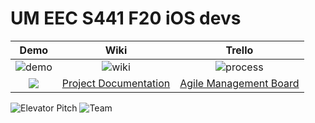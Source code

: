# UM EEC S441 F20 iOS devs

| Demo  |  Wiki |  Trello  |
|:-----:|:-----:|:--------:|
|![demo]|![wiki]|![process]|
|[<img src="https://github.com/UM-EECS-441/labs/blob/master/docs/img/admin/video.png">][demo_page]|[Project Documentation][wiki_page]|[Agile Management Board][process_page]|

![Elevator Pitch](https://github.com/UM-EECS-441/labs/blob/master/docs/img/F20/iosdevs.png)
![Team](https://github.com/UM-EECS-441/labs/blob/master/docs/img/F20/iosdevs_team.png)

[demo]: https://github.com/UM-EECS-441/labs/blob/master/docs/img/admin/video.png "Demo Video"
[wiki]: https://github.com/UM-EECS-441/labs/blob/master/docs/img/admin/wiki.png "Wiki"
[process]: https://github.com/UM-EECS-441/labs/blob/master/docs/img/admin/trello.png "Trello Board"
[demo_page]: https://www.youtube.com/watch?v=VIcOGEhsXGM&feature=youtu.be
[wiki_page]: https://github.com/UM-EECS-441/iosdevs/wiki
[process_page]: https://trello.com/b/AYMGBeHH/ios-devs
